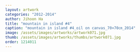 ```yaml
---
layout: artwork
categories: "2012-2014"
author: Jihoon Ha
title: "mountain in island #4"
caption: "mountain in island #4_oil on canvas_70×70㎝_2014"
image: /assets/images/artworks/artwork071.jpg
thumb: /assets/images/artworks/thumbs/artwork071.jpg
order: 1214011
---
```

